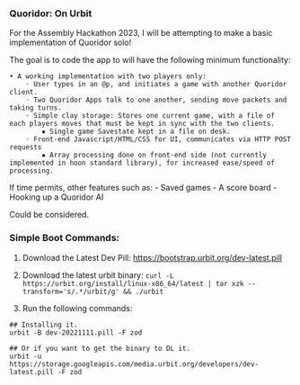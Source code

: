 ### Quoridor: On Urbit

For the Assembly Hackathon 2023, I will be attempting to make a basic implementation of Quoridor solo!

The goal is to code the app to will have the following minimum functionality:

    • A working implementation with two players only:
        ◦ User types in an @p, and initiates a game with another Quoridor client.
        ◦ Two Quoridor Apps talk to one another, sending move packets and taking turns. 
        ◦ Simple clay storage: Stores one current game, with a file of each players moves that must be kept in sync with the two clients.
            ▪ Single game Savestate kept in a file on desk.
        ◦ Front-end Javascript/HTML/CSS for UI, communicates via HTTP POST requests
            ▪ Array processing done on front-end side (not currently implemented in hoon standard library), for increased ease/speed of processing. 

If time permits, other features such as:
    - Saved games
    - A score board
    - Hooking up a Quoridor AI

Could be considered.


### Simple Boot Commands:

1) Download the Latest Dev Pill:  https://bootstrap.urbit.org/dev-latest.pill

2) Download the latest urbit binary: 
`curl -L https://urbit.org/install/linux-x86_64/latest | tar xzk --transform='s/.*/urbit/g' && ./urbit`

3) Run the following commands:

```
## Installing it.
urbit -B dev-20221111.pill -F zod

## Or if you want to get the binary to DL it.
urbit -u https://storage.googleapis.com/media.urbit.org/developers/dev-latest.pill -F zod
```
